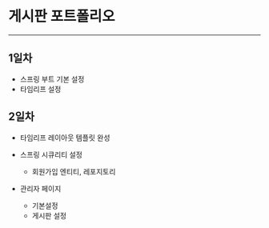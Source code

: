 # 게시판 포트폴리오
***
## 1일차
* 스프링 부트 기본 설정
* 타임리프 설정

## 2일차
* 타임리프 레이아웃 템플릿 완성
* 스프링 시큐리티 설정
  * 회원가입 엔티티, 레포지토리


* 관리자 페이지
  * 기본설정
  * 게시판 설정